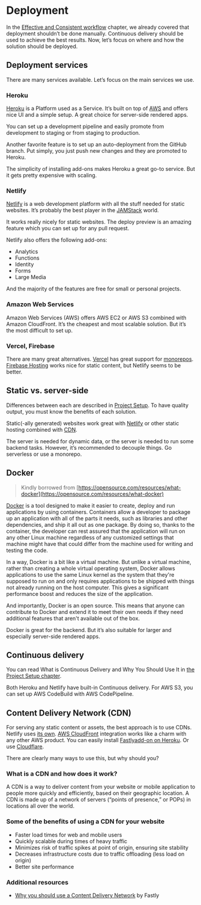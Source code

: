 # Deployment

In the [Effective and Consistent workflow](../effective-and-consistent-workflow/continuous-integration-delivery.md) chapter, we already covered that deployment shouldn’t be done manually. Continuous delivery should be used to achieve the best results. Now, let’s focus on where and how the solution should be deployed.

## Deployment services

There are many services available. Let’s focus on the main services we use.

### Heroku

[Heroku](https://herokuapp.com) is a Platform used as a Service. It’s built on top of [AWS](deployment.md#amazon-web-services) and offers nice UI and a simple setup. A great choice for server-side rendered apps.

You can set up a development pipeline and easily promote from development to staging or from staging to production.

Another favorite feature is to set up an auto-deployment from the GitHub branch. Put simply, you just push new changes and they are promoted to Heroku.

The simplicity of installing add-ons makes Heroku a great go-to service. But it gets pretty expensive with scaling.

### Netlify

[Netlify](https://www.netlify.com) is a web development platform with all the stuff needed for static websites. It’s probably the best player in the [JAMStack](https://jamstack.org) world.

It works really nicely for static websites. The deploy preview is an amazing feature which you can set up for any pull request.

Netlify also offers the following add-ons:

- Analytics
- Functions
- Identity
- Forms
- Large Media

And the majority of the features are free for small or personal projects.

### Amazon Web Services

Amazon Web Services (AWS) offers AWS EC2 or AWS S3 combined with Amazon CloudFront. It’s the cheapest and most scalable solution. But it’s the most difficult to set up.

### Vercel, Firebase

There are many great alternatives. [Vercel](https://vercel.com) has great support for [monorepos](../effective-and-consistent-workflow/code-structure-architecture.md#monorepos). [Firebase Hosting](https://firebase.google.com/products/hosting/) works nice for static content, but Netlify seems to be better.

## Static vs. server-side

Differences between each are described in [Project Setup](../project-setup/project-starter.md#which-one-to-choose). To have quality output, you must know the benefits of each solution.

Static(-ally generated) websites work great with [Netlify](deployment.md#netlify) or other static hosting combined with [CDN](deployment.md#content-delivery-network-cdn).

The server is needed for dynamic data, or the server is needed to run some backend tasks. However, it’s recommended to decouple things. Go serverless or use a monorepo.

## Docker

> Kindly borrowed from [https://opensource.com/resources/what-docker](https://opensource.com/resources/what-docker)

[Docker](https://www.docker.com) is a tool designed to make it easier to create, deploy and run applications by using containers. Containers allow a developer to package up an application with all of the parts it needs, such as libraries and other dependencies, and ship it all out as one package. By doing so, thanks to the container, the developer can rest assured that the application will run on any other Linux machine regardless of any customized settings that machine might have that could differ from the machine used for writing and testing the code.

In a way, Docker is a bit like a virtual machine. But unlike a virtual machine, rather than creating a whole virtual operating system, Docker allows applications to use the same Linux kernel as the system that they're supposed to run on and only requires applications to be shipped with things not already running on the host computer. This gives a significant performance boost and reduces the size of the application.

And importantly, Docker is an open source. This means that anyone can contribute to Docker and extend it to meet their own needs if they need additional features that aren't available out of the box.

Docker is great for the backend. But it’s also suitable for larger and especially server-side rendered apps.

## Continuous delivery

You can read What is Continuous Delivery and Why You Should Use It in [the Project Setup chapter](../project-setup/continuous-integration-delivery.md#continuous-delivery).

Both Heroku and Netlify have built-in Continuous delivery. For AWS S3, you can set up AWS CodeBuild with AWS CodePipeline.

## Content Delivery Network \(CDN\)

For serving any static content or assets, the best approach is to use CDNs. Netlify uses [its own](https://www.netlify.com/products/edge/). [AWS CloudFront](https://aws.amazon.com/cloudfront/) integration works like a charm with any other AWS product. You can easily install [Fastly](https://www.fastly.com)[add-on on Heroku](https://elements.heroku.com/addons/fastly). Or use [Cloudflare](https://www.cloudflare.com).

There are clearly many ways to use this, but why should you?

### What is a CDN and how does it work?

A CDN is a way to deliver content from your website or mobile application to people more quickly and efficiently, based on their geographic location. A CDN is made up of a network of servers (“points of presence,” or POPs) in locations all over the world.

### Some of the benefits of using a CDN for your website

- Faster load times for web and mobile users
- Quickly scalable during times of heavy traffic
- Minimizes risk of traffic spikes at point of origin, ensuring site stability
- Decreases infrastructure costs due to traffic offloading (less load on origin)
- Better site performance

### Additional resources

- [Why you should use a Content Delivery Network](https://www.fastly.com/blog/why-you-should-use-content-delivery-network) by Fastly
